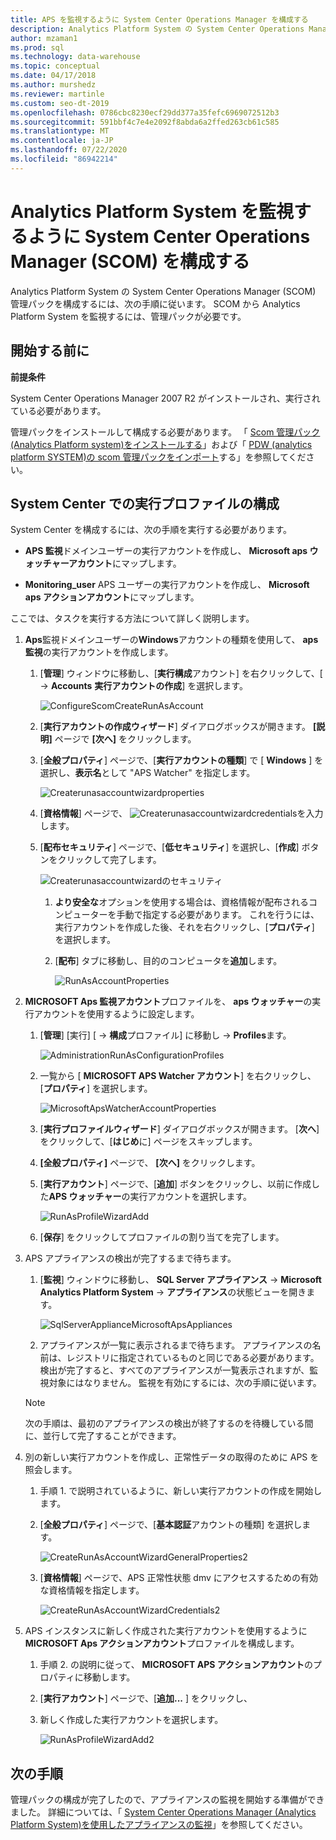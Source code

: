 ```yaml
---
title: APS を監視するように System Center Operations Manager を構成する
description: Analytics Platform System の System Center Operations Manager (SCOM) 管理パックを構成するには、次の手順に従います。 SCOM から Analytics Platform System を監視するには、管理パックが必要です。
author: mzaman1
ms.prod: sql
ms.technology: data-warehouse
ms.topic: conceptual
ms.date: 04/17/2018
ms.author: murshedz
ms.reviewer: martinle
ms.custom: seo-dt-2019
ms.openlocfilehash: 0786cbc8230ecf29dd377a35fefc6969072512b3
ms.sourcegitcommit: 591bbf4c7e4e2092f8abda6a2ffed263cb61c585
ms.translationtype: MT
ms.contentlocale: ja-JP
ms.lasthandoff: 07/22/2020
ms.locfileid: "86942214"
---
```

# <a name="configure-system-center-operations-manager-scom-to-monitor-analytics-platform-system"></a>Analytics Platform System を監視するように System Center Operations Manager (SCOM) を構成する
Analytics Platform System の System Center Operations Manager (SCOM) 管理パックを構成するには、次の手順に従います。 SCOM から Analytics Platform System を監視するには、管理パックが必要です。  
  
## <a name="before-you-begin"></a><a name="BeforeBegin"></a>開始する前に  
**前提条件**  
  
System Center Operations Manager 2007 R2 がインストールされ、実行されている必要があります。  
  
管理パックをインストールして構成する必要があります。 「 [Scom 管理パック &#40;Analytics Platform system&#41;をインストールする](install-the-scom-management-packs.md)」および「 [PDW &#40;analytics platform SYSTEM&#41;の scom 管理パックをインポート](import-the-scom-management-pack-for-pdw.md)する」を参照してください。  
  
## <a name="configure-run-as-profile-in-system-center"></a><a name="ConfigureRunAsProfile"></a>System Center での実行プロファイルの構成  
System Center を構成するには、次の手順を実行する必要があります。  
  
-   **APS 監視**ドメインユーザーの実行アカウントを作成し、 **Microsoft aps ウォッチャーアカウント**にマップします。  
  
-   **Monitoring_user** APS ユーザーの実行アカウントを作成し、 **Microsoft aps アクションアカウント**にマップします。  
  
ここでは、タスクを実行する方法について詳しく説明します。  
  
1.  **Aps**監視ドメインユーザーの**Windows**アカウントの種類を使用して、 **aps 監視**の実行アカウントを作成します。  
  
    1.  [**管理**] ウィンドウに移動し、[**実行構成**アカウント] を右クリックして、[  ->  **Accounts** **実行アカウントの作成**] を選択します。  
  
        ![ConfigureScomCreateRunAsAccount](./media/configure-scom-to-monitor-analytics-platform-system/ConfigureScomCreateRunAsAccount.png "ConfigureScomCreateRunAsAccount")  
  
    2.  [**実行アカウントの作成ウィザード**] ダイアログボックスが開きます。 **[説明]** ページで **[次へ]** をクリックします。  
  
    3.  [**全般プロパティ**] ページで、[**実行アカウントの種類**] で [ **Windows** ] を選択し、**表示名**として "APS Watcher" を指定します。  
  
        ![Createrunasaccountwizardproperties](./media/configure-scom-to-monitor-analytics-platform-system/CreateRunAsAccountWizardGeneralProperties.png "Createrunasaccountwizardproperties")  
  
    4.  [**資格情報**] ページで、 ![Createrunasaccountwizardcredentials](./media/configure-scom-to-monitor-analytics-platform-system/CreateRunAsAccountWizardCredentials.png "CreateRunAsAccountWizardCredentials")を入力します。  
  
    5.  [**配布セキュリティ**] ページで、[**低セキュリティ**] を選択し、[**作成**] ボタンをクリックして完了します。  
  
        ![Createrunasaccountwizardのセキュリティ](./media/configure-scom-to-monitor-analytics-platform-system/CreateRunAsAccountWizardDistributionSecurity.png "Createrunasaccountwizardのセキュリティ")  
  
        1.  **より安全な**オプションを使用する場合は、資格情報が配布されるコンピューターを手動で指定する必要があります。 これを行うには、実行アカウントを作成した後、それを右クリックし、[**プロパティ**] を選択します。  
  
        2.  [**配布**] タブに移動し、目的のコンピュータを**追加**します。  
  
            ![RunAsAccountProperties](./media/configure-scom-to-monitor-analytics-platform-system/RunAsAccountProperties.png "RunAsAccountProperties")  
  
2.  **MICROSOFT Aps 監視アカウント**プロファイルを、 **aps ウォッチャー**の実行アカウントを使用するように設定します。  
  
    1.  [**管理**] [実行] [  ->  **構成**プロファイル] に移動し  ->  **Profiles**ます。  
  
        ![AdministrationRunAsConfigurationProfiles](./media/configure-scom-to-monitor-analytics-platform-system/AdministrationRunAsConfigurationProfiles.png "AdministrationRunAsConfigurationProfiles")  
  
    2.  一覧から [ **MICROSOFT APS Watcher アカウント**] を右クリックし、[**プロパティ**] を選択します。  
  
        ![MicrosoftApsWatcherAccountProperties](./media/configure-scom-to-monitor-analytics-platform-system/MicrosoftApsWatcherAccountProperties.png "MicrosoftApsWatcherAccountProperties")  
  
    3.  [**実行プロファイルウィザード**] ダイアログボックスが開きます。 [**次へ**] をクリックして、[**はじめ**に] ページをスキップします。  
  
    4.  **[全般プロパティ]** ページで、 **[次へ]** をクリックします。  
  
    5.  [**実行アカウント**] ページで、[**追加**] ボタンをクリックし、以前に作成した**APS ウォッチャー**の実行アカウントを選択します。  
  
        ![RunAsProfileWizardAdd](./media/configure-scom-to-monitor-analytics-platform-system/RunAsProfileWizardAdd.png "RunAsProfileWizardAdd")  
  
    6.  [**保存**] をクリックしてプロファイルの割り当てを完了します。  
  
3.  APS アプライアンスの検出が完了するまで待ちます。  
  
    1.  [**監視**] ウィンドウに移動し、 **SQL Server アプライアンス**  ->  **Microsoft Analytics Platform System**  ->  **アプライアンス**の状態ビューを開きます。  
  
        ![SqlServerApplianceMicrosoftApsAppliances](./media/configure-scom-to-monitor-analytics-platform-system/SqlServerApplianceMicrosoftApsAppliances.png "SqlServerApplianceMicrosoftApsAppliances")  
  
    2.  アプライアンスが一覧に表示されるまで待ちます。 アプライアンスの名前は、レジストリに指定されているものと同じである必要があります。 検出が完了すると、すべてのアプライアンスが一覧表示されますが、監視対象にはなりません。 監視を有効にするには、次の手順に従います。  
  
    > [!NOTE]  
    > 次の手順は、最初のアプライアンスの検出が終了するのを待機している間に、並行して完了することができます。  
  
4.  別の新しい実行アカウントを作成し、正常性データの取得のために APS を照会します。  
  
    1.  手順 1. で説明されているように、新しい実行アカウントの作成を開始します。  
  
    2.  [**全般プロパティ**] ページで、[**基本認証**アカウントの種類] を選択します。  
  
        ![CreateRunAsAccountWizardGeneralProperties2](./media/configure-scom-to-monitor-analytics-platform-system/CreateRunAsAccountWizardGeneralProperties2.png "CreateRunAsAccountWizardGeneralProperties2")  
  
    3.  [**資格情報**] ページで、APS 正常性状態 dmv にアクセスするための有効な資格情報を指定します。  
  
        ![CreateRunAsAccountWizardCredentials2](./media/configure-scom-to-monitor-analytics-platform-system/CreateRunAsAccountWizardCredentials2.png "CreateRunAsAccountWizardCredentials2")  
  
5.  APS インスタンスに新しく作成された実行アカウントを使用するように**MICROSOFT Aps アクションアカウント**プロファイルを構成します。  
  
    1.  手順 2. の説明に従って、 **MICROSOFT APS アクションアカウント**のプロパティに移動します。  
  
    2.  [**実行アカウント**] ページで、[**追加...** ] をクリックし、 
    3.  新しく作成した実行アカウントを選択します。  
  
        ![RunAsProfileWizardAdd2](./media/configure-scom-to-monitor-analytics-platform-system/RunAsProfileWizardAdd2.png "RunAsProfileWizardAdd2")  
  
## <a name="next-step"></a>次の手順  
管理パックの構成が完了したので、アプライアンスの監視を開始する準備ができました。 詳細については、「 [System Center Operations Manager &#40;Analytics Platform System&#41;を使用したアプライアンスの監視](monitor-the-appliance-by-using-system-center-operations-manager.md)」を参照してください。  
  
<!-- MISSING LINKS ## See Also  
[Common Metadata Query Examples &#40;SQL Server PDW&#41;](../sqlpdw/common-metadata-query-examples-sql-server-pdw.md)  -->  
  
